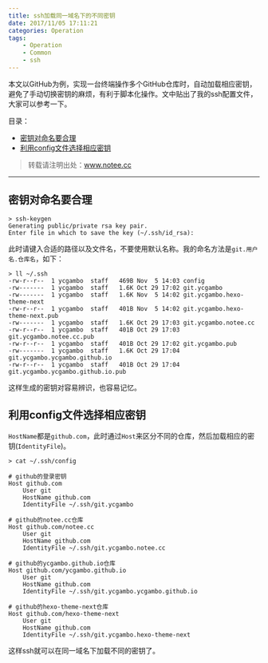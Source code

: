 ```yaml
---
title: ssh加载同一域名下的不同密钥
date: 2017/11/05 17:11:21
categories: Operation
tags:
    - Operation
    - Common
    - ssh
---
```


本文以GitHub为例，实现一台终端操作多个GitHub仓库时，自动加载相应密钥，避免了手动切换密钥的麻烦，有利于脚本化操作。文中贴出了我的ssh配置文件，大家可以参考一下。

目录：
<!-- MarkdownTOC -->

- [密钥对命名要合理](#%E5%AF%86%E9%92%A5%E5%AF%B9%E5%91%BD%E5%90%8D%E8%A6%81%E5%90%88%E7%90%86)
- [利用config文件选择相应密钥](#%E5%88%A9%E7%94%A8config%E6%96%87%E4%BB%B6%E9%80%89%E6%8B%A9%E7%9B%B8%E5%BA%94%E5%AF%86%E9%92%A5)

<!-- /MarkdownTOC -->

<!-- more -->

> 转载请注明出处：<a id="reproduction_link">www.notee.cc</a>

<script type="text/javascript">document.getElementById('reproduction_link').innerHTML = window.location.href;document.getElementById('reproduction_link').href = window.location.href;</script>

<hr>

<a name="%E5%AF%86%E9%92%A5%E5%AF%B9%E5%91%BD%E5%90%8D%E8%A6%81%E5%90%88%E7%90%86"></a>
## 密钥对命名要合理

```
> ssh-keygen
Generating public/private rsa key pair.
Enter file in which to save the key (~/.ssh/id_rsa):
```

此时请键入合适的路径以及文件名，不要使用默认名称。我的命名方法是`git.用户名.仓库名`，如下：

```
> ll ~/.ssh
-rw-r--r--  1 ycgambo  staff   469B Nov  5 14:03 config
-rw-------  1 ycgambo  staff   1.6K Oct 29 17:02 git.ycgambo
-rw-------  1 ycgambo  staff   1.6K Nov  5 14:02 git.ycgambo.hexo-theme-next
-rw-r--r--  1 ycgambo  staff   401B Nov  5 14:02 git.ycgambo.hexo-theme-next.pub
-rw-------  1 ycgambo  staff   1.6K Oct 29 17:03 git.ycgambo.notee.cc
-rw-r--r--  1 ycgambo  staff   401B Oct 29 17:03 git.ycgambo.notee.cc.pub
-rw-r--r--  1 ycgambo  staff   401B Oct 29 17:02 git.ycgambo.pub
-rw-------  1 ycgambo  staff   1.6K Oct 29 17:04 git.ycgambo.ycgambo.github.io
-rw-r--r--  1 ycgambo  staff   401B Oct 29 17:04 git.ycgambo.ycgambo.github.io.pub
```

这样生成的密钥对容易辨识，也容易记忆。

<a name="%E5%88%A9%E7%94%A8config%E6%96%87%E4%BB%B6%E9%80%89%E6%8B%A9%E7%9B%B8%E5%BA%94%E5%AF%86%E9%92%A5"></a>
## 利用config文件选择相应密钥

`HostName`都是`github.com`，此时通过`Host`来区分不同的仓库，然后加载相应的密钥(`IdentityFile`)。

```
> cat ~/.ssh/config

# github的登录密钥
Host github.com
    User git
    HostName github.com
    IdentityFile ~/.ssh/git.ycgambo

# github的notee.cc仓库
Host github.com/notee.cc
    User git
    HostName github.com
    IdentityFile ~/.ssh/git.ycgambo.notee.cc

# github的ycgambo.github.io仓库
Host github.com/ycgambo.github.io
    User git
    HostName github.com
    IdentityFile ~/.ssh/git.ycgambo.ycgambo.github.io

# github的hexo-theme-next仓库
Host github.com/hexo-theme-next
    User git
    HostName github.com
    IdentityFile ~/.ssh/git.ycgambo.hexo-theme-next
```

这样ssh就可以在同一域名下加载不同的密钥了。

